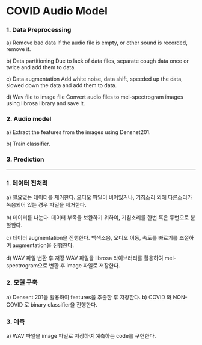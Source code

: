 # COVID Audio Model
### 1. Data Preprocessing 
a) Remove bad data
If the audio file is empty, or other sound is recorded, remove it.

b) Data partitioning
Due to lack of data files, separate cough data once or twice and add them to data.

c) Data augmentation
Add white noise, data shift, speeded up the data, slowed down the data and add them to data.

d) Wav file to image file
Convert audio files to mel-spectrogram images using librosa library and save it. 

### 2. Audio model
a) Extract the features from the images using Densnet201.

b) Train classifier.

### 3. Prediction 

----------

### 1. 데이터 전처리 
a) 필요없는 데이터를 제거한다.
오디오 파일이 비어있거나, 기침소리 외에 다른소리가 녹음되어 있는 경우 파일을 제거한다. 

b) 데이터를 나눈다.
데이터 부족을 보완하기 위하여, 기침소리를 한번 혹은 두번으로 분할한다. 

c) 데이터 augmentation을 진행한다. 
백색소음, 오디오 이동, 속도를 빠르기를 조절하여 augmentation을 진행한다. 

d) WAV 파일 변환 후 저장
WAV 파일을 librosa 라이브러리를 활용하여 mel-spectrogram으로 변환 후 image 파일로 저장한다. 

### 2. 모델 구축
a) Densent 201을 활용하여 features을 추출한 후 저장한다. 
b) COVID 와 NON-COVID 로 binary classifier을 진행한다. 

### 3. 예측 
a) WAV 파일을 image 파일로 저장하여 예측하는 code를 구현한다. 
